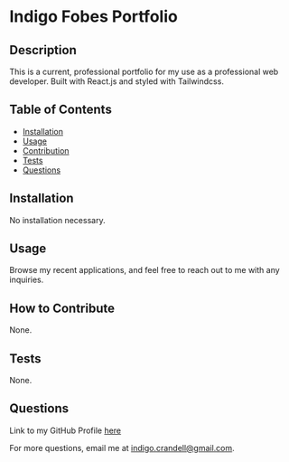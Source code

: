 # Indigo Fobes Portfolio

## Description

This is a current, professional portfolio for my use as a professional web developer. Built with React.js and styled with Tailwindcss.

## Table of Contents

- [Installation](#installation)
- [Usage](#usage)
- [Contribution](#contribution)
- [Tests](#tests)
- [Questions](#questions)

<a name="installation"></a>

## Installation

No installation necessary.

<a name="usage"></a>

## Usage

Browse my recent applications, and feel free to reach out to me with any inquiries.

<a name="contribution"></a>

## How to Contribute

None.

<a name="tests"></a>

## Tests

None.

<a name="questions"></a>

## Questions

Link to my GitHub Profile [here](https://github.com/IndigoFobes)

For more questions, email me at indigo.crandell@gmail.com.
